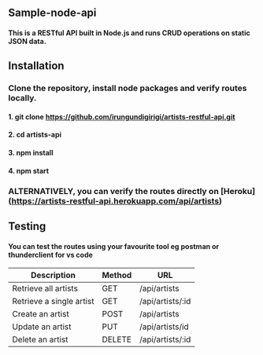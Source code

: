 ## **Sample-node-api**
#### This is a RESTful API built in Node.js and runs CRUD operations on static JSON data.

## Installation
### Clone the repository, install node packages and verify routes locally.
#### 1. git clone https://github.com/irungundigirigi/artists-restful-api.git
#### 2. cd artists-api
#### 3. npm install
#### 4. npm start
### ALTERNATIVELY, you can verify the routes directly on [Heroku] (https://artists-restful-api.herokuapp.com/api/artists)

## Testing
#### You can test the routes using your favourite tool eg postman or thunderclient for vs code

Description             |Method | URL
------------------------|-------|-----
Retrieve all artists    | GET   | /api/artists
Retrieve a single artist| GET   | /api/artists/:id
Create an artist        | POST  | /api/artists
Update an artist        | PUT   | /api/artists/id
Delete an artist        | DELETE| /api/artists/:id

